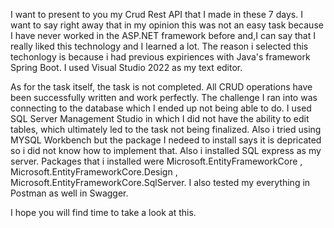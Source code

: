 I want to present to you my Crud Rest API that I made in these 7 days. 
I want to say right away that in my opinion this was not an easy task because I have never worked in the ASP.NET framework before and,I can say that I really liked this technology and I learned a lot.
The reason i selected this techonlogy is because i had previous expiriences with Java's framework Spring Boot. 
I used Visual Studio 2022 as my text editor.

As for the task itself, the task is not completed. 
All CRUD operations have been successfully written and work perfectly. 
The challenge I ran into was connecting to the database which I ended up not being able to do. 
I used SQL Server Management Studio in which I did not have the ability to edit tables, which ultimately led to the task not being finalized.
Also i tried using MYSQL Workbench but the package I nedeed to install says it is depricated so i did not know how to implement that. 
Also i installed SQL express as my server. Packages that i installed were Microsoft.EntityFrameworkCore , Microsoft.EntityFrameworkCore.Design , Microsoft.EntityFrameworkCore.SqlServer. 
I also tested my everything in Postman as well in Swagger.

I hope you will find time to take a look at this.
